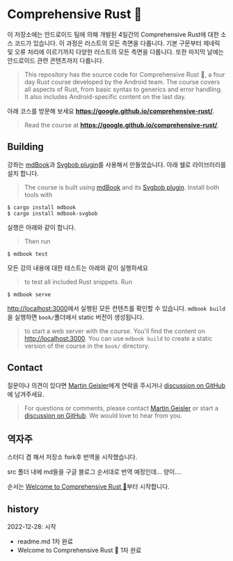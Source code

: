# Comprehensive Rust 🦀


이 저장소에는 안드로이드 팀에 의해 개발된 4일간의 Comprehensive Rust에 대한 소스 코드가 있습니다.
이 과정은 러스트의 모든 측면을 다룹니다.
기본 구문부터 제네릭 및 오류 처리에 이르기까지 다양한 러스트의 모든 측면을 다룹니다. 
또한 마지막 날에는 안드로이드 관련 콘텐츠까지 다룹니다.
> This repository has the source code for Comprehensive Rust 🦀, a four day Rust
course developed by the Android team. The course covers all aspects of Rust,
from basic syntax to generics and error handling. It also includes
Android-specific content on the last day.

아래 코스를 방문해 보세요 
**https://google.github.io/comprehensive-rust/**.
> Read the course at **https://google.github.io/comprehensive-rust/**.

## Building


강좌는 [mdBook](https://github.com/rust-lang/mdBook)과 [Svgbob plugin](https://github.com/boozook/mdbook-svgbob)를 사용해서 만들었습니다. 
아래 쉘로 라이브러리를 설치 합니다.
> The course is built using [mdBook](https://github.com/rust-lang/mdBook) and its [Svgbob plugin](https://github.com/boozook/mdbook-svgbob). Install both tools with

```shell
$ cargo install mdbook
$ cargo install mdbook-svgbob
```

실행은 아래와 같이 합니다.
> Then run

```shell
$ mdbook test
```

모든 강의 내용에 대한 테스트는 아래와 같이 실행하세요
> to test all included Rust snippets. Run

```shell
$ mdbook serve
```

<http://localhost:3000>에서 실행된 모든 컨텐츠를 확인할 수 있습니다. 
`mdbook build`을 실행하면 `book/`폴더에서 static 버전이 생성됩니다. 

> to start a web server with the course. You'll find the content on
> <http://localhost:3000>. You can use `mdbook build` to create a static version
> of the course in the `book/` directory.


## Contact

질문이나 의견이 있다면 [Martin Geisler](mailto:mgeisler@google.com)에게 연락을 주시거나 
[discussion on GitHub](https://github.com/google/comprehensive-rust/discussions)에 남겨주세요.

> For questions or comments, please contact [Martin Geisler](mailto:mgeisler@google.com) or start a [discussion on GitHub](https://github.com/google/comprehensive-rust/discussions). We would love to hear from you.


## 역자주
스터디 겸 해서 저장소 fork후 번역을 시작했습니다.

src 폴더 내에 md들을 구글 블로그 순서대로 번역 예정인데... 양이.... 

순서는 [Welcome to Comprehensive Rust 🦀](src/welcome.md)부터 시작합니다. 

## history
2022-12-28: 시작
- readme.md 1차 완료
- Welcome to Comprehensive Rust 🦀 1차 완료


